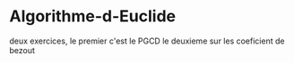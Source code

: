# Algorithme-d-Euclide
deux exercices, le premier c'est le PGCD le deuxieme sur les coeficient de bezout
